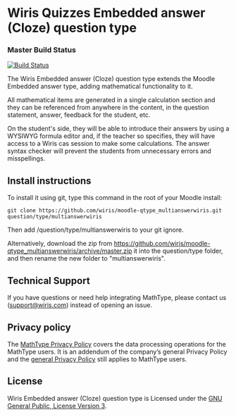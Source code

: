 # Wiris Quizzes Embedded answer (Cloze) question type
### Master Build Status
[![Build Status](https://travis-ci.com/wiris/moodle-qtype_multianswerwiris.svg)](https://travis-ci.com/wiris/moodle-qtype_multianswerwiris)

The Wiris Embedded answer (Cloze) question type extends the Moodle Embedded answer type, adding mathematical functionality to it.

All mathematical items are generated in a single calculation section and they can be referenced from anywhere in the content, in the question statement, answer, feedback for the student, etc.

On the student's side, they will be able to introduce their answers by using a WYSIWYG formula editor and, if the teacher so specifies, they will have access to a Wiris cas session to make some calculations. The answer syntax checker will prevent the students from unnecessary errors and misspellings.

## Install instructions

To install it using git, type this command in the root of your Moodle install:
```
git clone https://github.com/wiris/moodle-qtype_multianswerwiris.git question/type/multianswerwiris
```

Then add /question/type/multianswerwiris to your git ignore.

Alternatively, download the zip from <https://github.com/wiris/moodle-qtype_multianswerwiris/archive/master.zip> it into the question/type folder, and then rename the new folder to "multianswerwiris".

## Technical Support

If you have questions or need help integrating MathType, please contact us (support@wiris.com) instead of opening an issue.

## Privacy policy

The [MathType Privacy Policy](https://www.wiris.com/mathtype/privacy-policy) covers the data processing operations for the MathType users. It is an addendum of the company’s general Privacy Policy and the [general Privacy Policy](https://wiris.com/en/privacy-policy) still applies to MathType users.

## License

Wiris Embedded answer (Cloze) question type is Licensed under the [GNU General Public, License Version 3](https://www.gnu.org/licenses/gpl-3.0.en.html).
